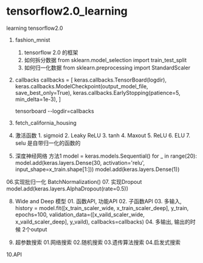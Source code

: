 # tensorflow2.0_learning
learning tensorflow2.0 

01. fashion_mnist
    1. tensorflow 2.0 的框架
    2. 如何拆分数据 
        from sklearn.model_selection import train_test_split
    3. 如何归一化数据
        from sklearn.preprocessing import StandardScaler
        
        
02. callbacks
    callbacks = [
        keras.callbacks.TensorBoard(logdir),
        keras.callbacks.ModelCheckpoint(output_model_file, save_best_only=True),
        keras.callbacks.EarlyStopping(patience=5, min_delta=1e-3),
    ]
    
    tensorboard --logdir=callbacks
 
 03. fetch_california_housing
 
 04. 激活函数
    1. sigmoid
    2. Leaky ReLU
    3. tanh
    4. Maxout
    5. ReLU
    6. ELU
    7. selu 是自带归一化的函数的
  
  05. 深度神经网络 方法1
    model = keras.models.Sequential()
    for _ in range(20):
        model.add(keras.layers.Dense(30, activation='relu', input_shape=x_train.shape[1:]))
    model.add(keras.layers.Dense(1)) 
    
   06.实现批归一化  BatchNormalization()
   07. 实现Dropout 
        model.add(keras.layers.AlphaDropout(rate=0.5))
   
   08. Wide and Deep 模型
      01. 函数API, 功能API
      02. 子函数API
      03. 多输入, 
        history = model.fit([x_train_scaler_wide, x_train_scaler_deep], y_train,
                    epochs=100,
                    validation_data=([x_vaild_scaler_wide, x_vaild_scaler_deep], y_vaild),
                    callbacks=callbacks)
      04. 多输出,
        输出的时候 2个output
       
   09. 超参数搜索
    01.网络搜索
    02.随机搜索
    03.遗传算法搜索
    04.启发式搜索
   
   10.API
      
    